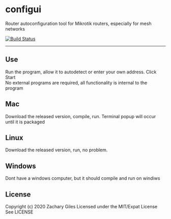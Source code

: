 # configui
Router autoconfiguration tool for Mikrotik routers, especially for mesh networks

[![Build Status](https://travis-ci.com/zgiles/configui.svg?token=G9G1zGy4KwRkpSJ7QvjQ&branch=master)](https://travis-ci.com/zgiles/configui)

---

## Use
Run the program, allow it to autodetect or enter your own address. Click Start  
No external programs are required, all functionality is internal to the program  

## Mac
Download the released version, compile, run. Terminal popup will occur until it is packaged

## Linux
Download the released version, run, no problem.

## Windows
Dont have a windows computer, but it should compile and run on windiws

## License 
Copyright (c) 2020 Zachary Giles Licensed under the MIT/Expat License
See LICENSE

